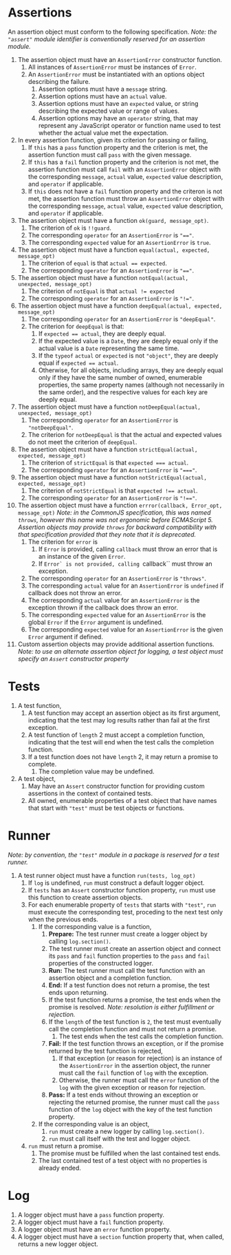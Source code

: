 
Assertions
==========

An assertion object must conform to the following specification.
*Note: the ``"assert"`` module identifier is conventionally reserved
for an assertion module.*

1.  The assertion object must have an ``AssertionError``
    constructor function.
    1.  All instances of ``AssertionError`` must be instances of
        ``Error``.
    1.  An ``AssertionError`` must be instantiated with an options
        object describing the failure.
        1.  Assertion options must have a ``message`` string.
        1.  Assertion options must have an ``actual`` value.
        1.  Assertion options must have an ``expected`` value, or
            string describing the expected value or range of values.
        1.  Assertion options may have an ``operator`` string, that
            may represent any JavaScript operator or function name
            used to test whether the actual value met the expectation.
1.  In every assertion function, given its criterion for passing or
    failing,
    1.  If ``this`` has a ``pass`` function property and the criterion
        is met, the assertion function must call ``pass`` with the
        given message.
    1.  If ``this`` has a ``fail`` function property and the criterion
        is not met, the assertion function must call ``fail`` with an
        ``AssertionError`` object with the corresponding ``message``,
        ``actual`` value, ``expected`` value description, and
        ``operator`` if applicable.
    1.  If ``this`` does not have a ``fail`` function property and the
        criteron is not met, the assertion function must throw an
        ``AssertionError`` object with the corresponding ``message``,
        ``actual`` value, ``expected`` value description, and
        ``operator`` if applicable.
1.  The assertion object must have a function
    ``ok(guard, message_opt)``.
    1.  The criterion of ``ok`` is ``!!guard``.
    1.  The corresponding ``operator`` for an ``AssertionError`` is
        ``"=="``.
    1.  The corresponding ``expected`` value for an ``AssertionError``
        is ``true``.
1.  The assertion object must have a function 
    ``equal(actual, expected, message_opt)``
    1.  The criterion of ``equal`` is that ``actual == expected``.
    1.  The corresponding ``operator`` for an ``AssertionError`` is
        ``"=="``.
1.  The assertion object must have a function 
    ``notEqual(actual, unexpected, message_opt)``
    1.  The criterion of ``notEqual`` is that ``actual != expected``
    1.  The corresponding ``operator`` for an ``AssertionError`` is
        ``"!="``.
1.  The assertion object must have a function 
    ``deepEqual(actual, expected, message_opt)``
    1.  The corresponding ``operator`` for an ``AssertionError`` is
        ``"deepEqual"``.
    1.  The criterion for ``deepEqual`` is that:
        1.  If ``expected == actual``, they are deeply equal.
        1.  If the expected value is a ``Date``, they are deeply equal
            only if the actual value is a ``Date`` representing the
            same time.
        1.  If the ``typeof`` ``actual`` or ``expected`` is not
            ``"object"``, they are deeply equal if ``expected ==
            actual``.
        1.  Otherwise, for all objects, including arrays, they are
            deeply equal only if they have the same number of owned,
            enumerable properties, the same property names (although
            not necessarily in the same order), and the respective
            values for each key are deeply equal.
1.  The assertion object must have a function 
    ``notDeepEqual(actual, unexpected, message_opt)``
    1.  The corresponding ``operator`` for an ``AssertionError`` is
        ``"notDeepEqual"``.
    1.  The criterion for ``notDeepEqual`` is that the actual and
        expected values do not meet the criterion of ``deepEqual``.
1.  The assertion object must have a function 
    ``strictEqual(actual, expected, message_opt)``
    1.  The criterion of ``strictEqual`` is that ``expected ===
        actual``.
    1.  The corresponding ``operator`` for an ``AssertionError`` is
        ``"==="``.
1.  The assertion object must have a function
    ``notStrictEqual(actual, expected, message_opt)``
    1.  The criterion of ``notStrictEqual`` is that ``expected !==
        actual``.
    1.  The corresponding ``operator`` for an ``AssertionError`` is
        ``"!=="``.
1.  The assertion object must have a function 
    ``errror(callback, Error_opt, message_opt)``
    *Note: in the CommonJS specification, this was named ``throws``,
    however this name was not ergonomic before ECMAScript 5.
    Assertion objects may provide ``throws`` for backward
    compatibility with that specification provided that they note that
    it is deprecated.*
    1.  The criterion for ``error`` is
        1.  If ``Error`` is provided, calling ``callback`` must throw
            an error that is an instance of the given ``Error``.
        1.  If ``Error` is not provided, calling ``callback`` must
            throw an exception.
    1.  The corresponding ``operator`` for an ``AssertionError`` is
        ``"throws"``.
    1.  The corresponding ``actual`` value for an ``AssertionError``
        is ``undefined`` if callback does not throw an error.
    1.  The corresponding ``actual`` value for an ``AssertionError``
        is the exception thrown if the callback does throw an error.
    1.  The corresponding ``expected`` value for an ``AssertionError``
        is the global ``Error`` if the ``Error`` argument is undefined.
    1.  The corresponding ``expected`` value for an ``AssertionError``
        is the given ``Error`` argument if defined.
1.  Custom assertion objects may provide additional assertion
    functions. *Note: to use an alternate assertion object for logging,
    a test object must specify an ``Assert`` constructor property*


Tests
=====

1.  A test function,
    1.  A test function may accept an assertion object as its first
        argument, indicating that the test may log results rather than
        fail at the first exception.
    1.  A test function of ``length`` 2 must accept a completion
        function, indicating that the test will end when the
        test calls the completion function.
    1.  If a test function does not have ``length`` 2, it may return a
        promise to complete.
        1.  The completion value may be undefined.
1.  A test object,
    1.  May have an ``Assert`` constructor function for providing
        custom assertions in the context of contained tests.
    1.  All owned, enumerable properties of a test object that have
        names that start with ``"test"`` must be test objects or
        functions.


Runner
======

*Note: by convention, the ``"test"`` module in a package is reserved
for a test runner.*

1.  A test runner object must have a function
    ``run(tests, log_opt)``
    1.  If ``log`` is undefined, ``run`` must construct a
        default logger object.
    1.  If ``tests`` has an ``Assert`` constructor function property,
        ``run`` must use this function to create assertion objects.
    1.  For each enumerable property of ``tests`` that starts with
        ``"test"``, ``run`` must execute the corresponding test,
        proceding to the next test only when the previous ends.
        1.  If the corresponding value is a function,
            1.  **Prepare:** The test runner must create a logger
                object by calling
                ``log.section()``.
            1.  The test runner must create an assertion object and
                connect its ``pass`` and ``fail`` function properties
                to the ``pass`` and ``fail`` properties of the
                constructed logger.
            1.  **Run:** The test runner must call the test
                function with an assertion object and a completion
                function.
            1.  **End:** If a test function does not return a
                promise, the test ends upon returning.
            1.  If the test function returns a promise, the test ends
                when the promise is resolved.
                *Note: resolution is either fulfillment or rejection.*
            1.  If the ``length`` of the test function is ``2``, the
                test must eventually call the completion function and
                must not return a promise.
                1.  The test ends when the test calls the completion
                    function.
            1.  **Fail:** If the test function throws an
                exception, or if the promise returned by the test
                function is rejected,
                1.  If that exception (or reason for rejection) is an
                    instance of the ``AssertionError`` in the
                    assertion object, the runner must call the
                    ``fail`` function of ``log`` with the exception.
                1.  Otherwise, the runner must call the ``error``
                    function of the ``log`` with the given exception
                    or reason for rejection.
            1.  **Pass:** If a test ends without throwing an
                exception or rejecting the returned promise, the
                runner must call the ``pass`` function of the ``log``
                object with the key of the test function property.
        1.  If the corresponding value is an object,
            1.  ``run`` must create a new logger by calling
                ``log.section()``.
            1.  ``run`` must call itself with the test and logger
                object.
    1.  ``run`` must return a promise.
        1.  The promise must be fulfilled when the last contained test
            ends.
        1.  The last contained test of a test object with no
            properties is already ended.

Log
===

1.  A logger object must have a ``pass`` function property.
1.  A logger object must have a ``fail`` function property.
1.  A logger object must have an ``error`` function property.
1.  A logger object must have a ``section`` function property that,
    when called, returns a new logger object.

